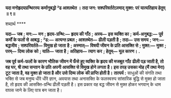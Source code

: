 **यदा मनोहृदयग्रन्थिरस्य** **कर्मानुबद्धो ²ढ आश्लथेत ।** **तदा जन: सश्परिवर्ततेऽस्माद्** **मुक्त: परं यात्यतिहाय हेतुम् ॥ ९॥** 

शब्दार्थ **** 

**यदा—** **जब** **; मन:—** **मन** **; हृदय-ग्रन्थि:—** **हृदय की गाँठ** **; अस्य—** **इस व्यक्ति का** **; कर्म-अनुबद्ध:—** **पूर्व कर्मों के फलों से** **आबद्ध** **; ²ढ:—** **अत्यन्त प्रबल** **; आश्लथेत—** **ढीली पड़ती है** **; तदा—** **उस समय** **; जन:—** **बद्धजीव** **; सश्परिवर्तते—** **विमुख हो जाता** **है** **; अस्मात्—** **विषयी जीवन के प्रति आसक्ति से** **; मुक्त:—** **मुक्त** **; परम्—** **दिव्य लोक को** **; याति—** **जाता है** **; अतिहाय—** **त्याग** **कर** **; हेतुम्—** **मूल कारण।** **.** 

**जब पूर्व कर्म-फलों के कारण भौतिक जीवन में फँसे हुए व्यक्ति के हृदय की मजबूत गाँठ** **ढीली पड़ जाती है, तो वह घर, षी तथा सन्तान के प्रति अपनी आसक्ति से विमुख होने लगता** **है। इस तरह उसका मोह (मैं तथा मेरा) टूट जाता है, वह मुक्त हो जाता है और उसे दिव्य लोक** **की प्राप्ति होती है।** **तात्पर्य :** साधुओं की संगति तथा भक्ति से जब मनुष्य धीरे धीरे ज्ञान, अवयास तथा अनासक्ति के फलस्वरुप सांसारिक बुद्धि से मुक्त हो जाता है, तो हृदय की आसक्ति-ग्रन्थि ढीली पड़ती है। इस प्रकार वह बद्ध जीवन से मुक्त होकर भगवान् के धाम वापस जाने के लिए पात्र बन जाता है।  